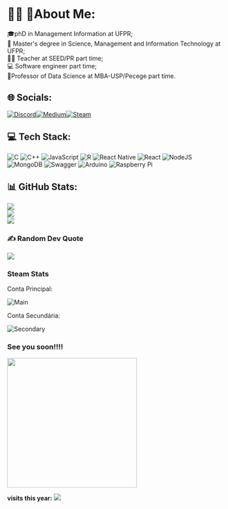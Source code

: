 # 👨‍💻 🚀About Me:
🎓phD in Management Information at UFPR;
<br>📝 Master's degree in Science, Management and Information Technology at UFPR;
<br>👨‍🏫 Teacher at SEED/PR part time; 
<br>💻 Software engineer part time;
<br>🏫Professor of Data Science at MBA-USP/Pecege part time.



## 🌐 Socials:
[![Discord](https://img.shields.io/badge/Discord-5865F2?style=for-the-badge&logo=discord&logoColor=white)](https://discord.gg/souza_lucasj#5342)[![Medium](https://img.shields.io/badge/Medium-12100E?style=for-the-badge&logo=medium&logoColor=white)](https://medium.com/@@lucassouza_34530)[![Steam](https://img.shields.io/badge/Steam-000000?style=for-the-badge&logo=steam&logoColor=white)](https://steamcommunity.com/id/o-neymarjr)

## 💻 Tech Stack:
![C](https://img.shields.io/badge/c-%2300599C.svg?style=for-the-badge&logo=c&logoColor=white) ![C++](https://img.shields.io/badge/c++-%2300599C.svg?style=for-the-badge&logo=c%2B%2B&logoColor=white) ![JavaScript](https://img.shields.io/badge/javascript-%23323330.svg?style=for-the-badge&logo=javascript&logoColor=%23F7DF1E) ![R](https://img.shields.io/badge/r-%23276DC3.svg?style=for-the-badge&logo=r&logoColor=white) ![React Native](https://img.shields.io/badge/react_native-%2320232a.svg?style=for-the-badge&logo=react&logoColor=%2361DAFB) ![React](https://img.shields.io/badge/react-%2320232a.svg?style=for-the-badge&logo=react&logoColor=%2361DAFB) ![NodeJS](https://img.shields.io/badge/node.js-6DA55F?style=for-the-badge&logo=node.js&logoColor=white) ![MongoDB](https://img.shields.io/badge/MongoDB-%234ea94b.svg?style=for-the-badge&logo=mongodb&logoColor=white) ![Swagger](https://img.shields.io/badge/-Swagger-%23Clojure?style=for-the-badge&logo=swagger&logoColor=white) ![Arduino](https://img.shields.io/badge/-Arduino-00979D?style=for-the-badge&logo=Arduino&logoColor=white) ![Raspberry Pi](https://img.shields.io/badge/-RaspberryPi-C51A4A?style=for-the-badge&logo=Raspberry-Pi)
## 📊 GitHub Stats:
![](https://github-readme-stats.vercel.app/api?username=lucas231090&theme=dracula&hide_border=false&include_all_commits=true&count_private=true)<br/>
![](https://github-readme-streak-stats.herokuapp.com/?user=lucas231090&theme=dracula&hide_border=false)<br/>
![](https://github-readme-stats.vercel.app/api/top-langs/?username=lucas231090&theme=dracula&hide_border=false&include_all_commits=true&count_private=true&layout=compact)
<!--
## 🌎Countries where my code has contributed in some way to software development
---
<img src="https://raw.githubusercontent.com/lowlighter/metrics/2d6c58ad4105f11edd8a65cc275cdac2651576b5/metrics.plugin.stargazers.worldmap.svg" width="512px"/>
-->

### ✍️ Random Dev Quote
![](https://quotes-github-readme.vercel.app/api?type=horizontal&theme=tokyonight)

### Steam Stats
Conta Principal:

![Main](https://steam-stat.vercel.app/api?profileName=o-neymarjr)

Conta Secundária:

![Secondary](https://steam-stat.vercel.app/api?profileName=oratinhoindiano)


### See you soon!!!!
<img src="https://kanto.legiaodosherois.com.br/w760-h398-gnw-cfill-q95/wp-content/uploads/2022/09/legiao_rBnkI1KPF79V.jpg.webp" width="300px"/>

**visits this year:** [![](https://visitcount.itsvg.in/api?id=lucas231090&label=Profile%20Views&color=1&icon=2&pretty=true)](https://visitcount.itsvg.in)

<!-- Proudly created with GPRM ( https://gprm.itsvg.in ) -->
